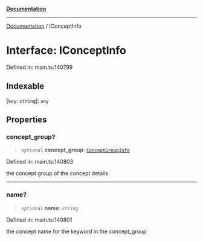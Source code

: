[**Documentation**](../README.md)

***

[Documentation](../README.md) / IConceptInfo

# Interface: IConceptInfo

Defined in: main.ts:140799

## Indexable

\[`key`: `string`\]: `any`

## Properties

### concept\_group?

> `optional` **concept\_group**: [`ConceptGroupInfo`](../classes/ConceptGroupInfo.md)

Defined in: main.ts:140803

the concept group of the concept details

***

### name?

> `optional` **name**: `string`

Defined in: main.ts:140801

the concept name for the keyword in the concept_group
